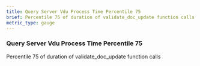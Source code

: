 ```yaml
---
title: Query Server Vdu Process Time Percentile 75
brief: Percentile 75 of duration of validate_doc_update function calls
metric_type: gauge
---
```

### Query Server Vdu Process Time Percentile 75

Percentile 75 of duration of validate_doc_update function calls